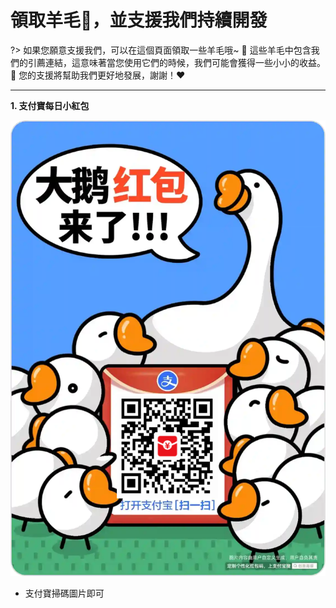 # 領取羊毛🐑，並支援我們持續開發

?> 如果您願意支援我們，可以在這個頁面領取一些羊毛哦~ 🐑 這些羊毛中包含我們的引薦連結，這意味著當您使用它們的時候，我們可能會獲得一些小小的收益。🙏 您的支援將幫助我們更好地發展，謝謝！❤️



---



**1. 支付寶每日小紅包**

![1729173975913](./_media/wool/1729173975913.jpg)

- 支付寶掃碼圖片即可
